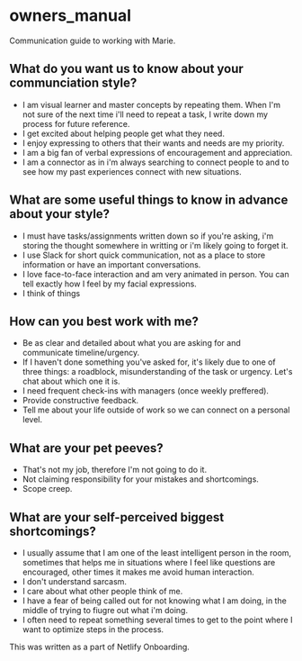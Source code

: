 # owners_manual
Communication guide to working with Marie.

## What do you want us to know about your communciation style?

- I am visual learner and master concepts by repeating them. When I'm not sure of the next time i'll need to repeat a task, I write down my process for future reference. 
- I get excited about helping people get what they need.
- I enjoy expressing to others that their wants and needs are my priority.  
- I am a big fan of verbal expressions of encouragement and appreciation.
- I am a connector as in i'm always searching to connect people to and to see how my past experiences connect with new situations.

## What are some useful things to know in advance about your style?

- I must have tasks/assignments written down so if you're asking, i'm storing the thought somewhere in writting or i'm likely going to forget it. 
- I use Slack for short quick communication, not as a place to store information or have an important conversations.
- I love face-to-face interaction and am very animated in person. You can tell exactly how I feel by my facial expressions.
- I think of things 

## How can you best work with me?

- Be as clear and detailed about what you are asking for and communicate timeline/urgency.
- If I haven't done something you've asked for, it's likely due to one of three things: a roadblock, misunderstanding of the task or urgency. Let's chat about which one it is.
- I need frequent check-ins with managers (once weekly preffered).
- Provide constructive feedback. 
- Tell me about your life outside of work so we can connect on a personal level. 

## What are your pet peeves?

- That's not my job, therefore I'm not going to do it.
- Not claiming responsibility for your mistakes and shortcomings.
- Scope creep.

## What are your self-perceived biggest shortcomings?

- I usually assume that I am one of the least intelligent person in the room, sometimes that helps me in situations where I feel like questions are encouraged, other times it makes me avoid human interaction.
- I don't understand sarcasm. 
- I care about what other people think of me. 
- I have a fear of being called out for not knowing what I am doing, in the middle of trying to fiugre out what i'm doing.
- I often need to repeat something several times to get to the point where I want to optimize steps in the process. 

This was written as a part of Netlify Onboarding. 

